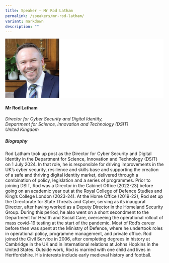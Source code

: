 ```yaml
---
title: Speaker – Mr Rod Latham
permalink: /speakers/mr-rod-latham/
variant: markdown
description: ""
---
```

![](/images/2025%20speakers/Rod_Profile.png)
#### **Mr Rod Latham**

*Director for Cyber Security and Digital Identity, <br>Department for Science, Innovation and Technology (DSIT)<br>United Kingdom*

##### **Biography**
Rod Latham took up post as the Director for Cyber Security and Digital Identity in the Department for Science, Innovation and Technology (DSIT) on 1 July 2024. In that role, he is responsible for driving improvements in the UK’s cyber security, resilience and skills base and supporting the creation of a safe and thriving digital identity market, delivered through a combination of policy, legislation and a series of programmes. Prior to joining DSIT, Rod was a Director in the Cabinet Office (2022-23) before going on an academic year out at the Royal College of Defence Studies and King’s College London (2023-24).  At the Home Office (2019-22), Rod set up the Directorate for State Threats and Cyber, serving as its inaugural Director, after having worked as a Deputy Director in the Homeland Security Group. During this period, he also went on a short secondment to the Department for Health and Social Care, overseeing the operational rollout of mass covid-19 testing at the start of the pandemic. Most of Rod’s career before then was spent at the Ministry of Defence, where he undertook roles in operational policy, programme management, and private office. Rod joined the Civil Service in 2006, after completing degrees in history at Cambridge in the UK and in international relations at Johns Hopkins in the United States. Outside work, Rod is married with one child and lives in Hertfordshire. His interests include early medieval history and football.